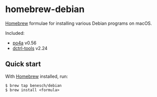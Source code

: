 # homebrew-debian

[Homebrew] formulae for installing various Debian programs on macOS.

Included:

* [po4a] v0.56
* [dctrl-tools] v2.24

## Quick start

With [Homebrew] installed, run:

```shell
$ brew tap benesch/debian
$ brew install <formula>
```

[Homebrew]: https://brew.sh
[po4a]: https://po4a.org
[dctrl-tools]: https://github.com/ajkaijanaho/dctrl-tools
